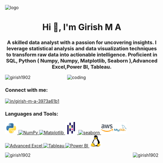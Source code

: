 ![logo](https://www.edureka.co/blog/wp-content/uploads/2018/12/da1-1.png)

<h1 align="center">Hi 👋, I'm Girish M A</h1>
<h3 align="center">A skilled data analyst with a passion for uncovering insights. I leverage statistical analysis and data visualization techniques to transform raw data into actionable intelligence. Proficient in SQL,
Python ( Numpy, Numpy, Matplotlib, Seaborn ),Advanced Excel,Power BI, Tableau.</h3>


<img align="right" alt="coding" width="300" src="https://user-images.githubusercontent.com/55389276/140866485-8fb1c876-9a8f-4d6a-98dc-08c4981eaf70.gif">

<p align="left"> <img src="https://komarev.com/ghpvc/?username=girish1902&label=Profile%20views&color=0e75b6&style=flat" alt="girish1902" /> </p>

<h3 align="left">Connect with me:</h3>
<p align="left">
<a href="https://linkedin.com/in/in/girish-m-a-3973a61b1" target="blank"><img align="center" src="https://raw.githubusercontent.com/rahuldkjain/github-profile-readme-generator/master/src/images/icons/Social/linked-in-alt.svg" alt="in/girish-m-a-3973a61b1" height="30" width="40" /></a>
</p>

<h3 align="left">Languages and Tools:</h3>
<p align="left"> <a href="https://aws.amazon.com" target="_blank" rel="noreferrer"> </a> <a href="https://www.python.org" target="_blank" rel="noreferrer"> <img src="https://raw.githubusercontent.com/devicons/devicon/master/icons/python/python-original.svg" alt="python" width="40" height="40"/> <a href="https://numpy.org/" target="_blank" rel="noreferrer">
    <img src="https://numpy.org/images/logo.svg" alt="NumPy" width="40" height="40"/>
</a>
<a href="https://matplotlib.org/" target="_blank" rel="noreferrer">
    <img src="https://matplotlib.org/stable/_images/sphx_glr_logos2_001.png" alt="Matplotlib" width="40" height="40"/>
</a> <a href="https://pandas.pydata.org/" target="_blank" rel="noreferrer"> <img src="https://raw.githubusercontent.com/devicons/devicon/2ae2a900d2f041da66e950e4d48052658d850630/icons/pandas/pandas-original.svg" alt="pandas" width="40" height="40"/><a href="https://seaborn.pydata.org/" target="_blank" rel="noreferrer"> <img src="https://seaborn.pydata.org/_images/logo-mark-lightbg.svg" alt="seaborn" width="40" height="40"/> </a> </a> <img src="https://raw.githubusercontent.com/devicons/devicon/master/icons/amazonwebservices/amazonwebservices-original-wordmark.svg" alt="aws" width="40" height="40"/> </a> <a href="https://www.mysql.com/" target="_blank" rel="noreferrer"> <img src="https://raw.githubusercontent.com/devicons/devicon/master/icons/mysql/mysql-original-wordmark.svg" alt="mysql" width="40" height="40"/> </a> <a href="https://www.microsoft.com/en-us/microsoft-365/excel" target="_blank" rel="noreferrer">
<img src="https://upload.wikimedia.org/wikipedia/commons/5/51/Microsoft_Excel_Logo.png" alt="Advanced Excel" width="40" height="40"/> </a>
<a href="https://www.tableau.com/" target="_blank" rel="noreferrer"> <img src="https://www.tableau.com/sites/default/files/pages/tableau_logo.png" alt="Tableau" width="40" height="40"/> </a>
<a href="https://powerbi.microsoft.com/" target="_blank" rel="noreferrer"> <img src="https://upload.wikimedia.org/wikipedia/commons/0/0c/Microsoft_Power_BI_Logo.svg" alt="Power BI" width="40" height="40"/> </a> 
<a href="https://www.linux.org/" target="_blank" rel="noreferrer"> <img src="https://raw.githubusercontent.com/devicons/devicon/master/icons/linux/linux-original.svg" alt="linux" width="40" height="40"/> </a>  </p>

<p><img align="left" src="https://github-readme-stats.vercel.app/api/top-langs?username=girish1902&show_icons=true&locale=en&layout=compact" alt="girish1902" /> </p>

<p>&nbsp;<img align="right" src="https://github-readme-stats.vercel.app/api?username=girish1902&show_icons=true&locale=en" alt="girish1902" /> </p>
